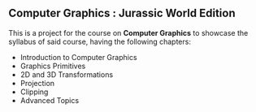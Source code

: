 ## Computer Graphics : Jurassic World Edition

This is a project for the course on **Computer Graphics** to showcase the syllabus of said course, having the following chapters:

- Introduction to Computer Graphics
- Graphics Primitives
- 2D and 3D Transformations
- Projection
- Clipping
- Advanced Topics